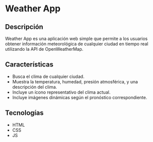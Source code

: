 # Weather App

## Descripción
Weather App es una aplicación web simple que permite a los usuarios obtener información meteorológica de cualquier ciudad en tiempo real utilizando la API de OpenWeatherMap.

## Características
- Busca el clima de cualquier ciudad.
- Muestra la temperatura, humedad, presión atmosférica, y una descripción del clima.
- Incluye un ícono representativo del clima actual.
- Incluye imágenes dinámicas según el pronóstico correspondiente.

## Tecnologías
- HTML
- CSS
- JS


